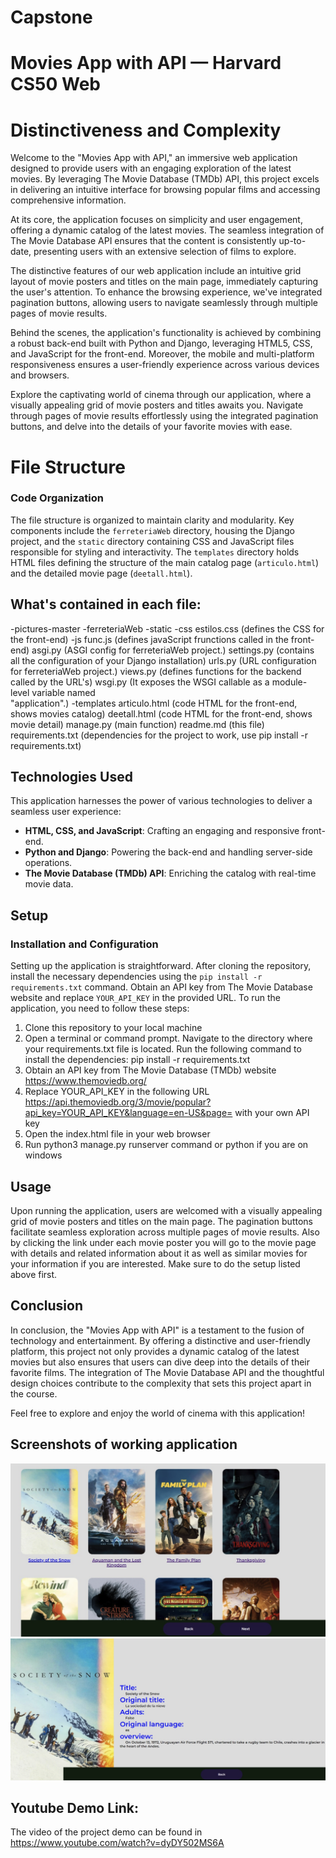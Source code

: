 # Capstone

# Movies App with API — Harvard CS50 Web

# Distinctiveness and Complexity

Welcome to the "Movies App with API," an immersive web application designed to provide users with an engaging exploration of the latest movies. By leveraging The Movie Database (TMDb) API, this project excels in delivering an intuitive interface for browsing popular films and accessing comprehensive information.

At its core, the application focuses on simplicity and user engagement, offering a dynamic catalog of the latest movies. The seamless integration of The Movie Database API ensures that the content is consistently up-to-date, presenting users with an extensive selection of films to explore.

The distinctive features of our web application include an intuitive grid layout of movie posters and titles on the main page, immediately capturing the user's attention. To enhance the browsing experience, we've integrated pagination buttons, allowing users to navigate seamlessly through multiple pages of movie results.

Behind the scenes, the application's functionality is achieved by combining a robust back-end built with Python and Django, leveraging HTML5, CSS, and JavaScript for the front-end. Moreover, the mobile and multi-platform responsiveness ensures a user-friendly experience across various devices and browsers.

Explore the captivating world of cinema through our application, where a visually appealing grid of movie posters and titles awaits you. Navigate through pages of movie results effortlessly using the integrated pagination buttons, and delve into the details of your favorite movies with ease.


# File Structure

### Code Organization

The file structure is organized to maintain clarity and modularity. 
Key components include the `ferreteriaWeb` directory, housing the Django project, and the `static` directory containing CSS and JavaScript files responsible for styling and interactivity. 
The `templates` directory holds HTML files defining the structure of the main catalog page (`articulo.html`) and the detailed movie page (`deetall.html`).

## What's contained in each file:

-pictures-master
    -ferreteriaWeb
        -static
            -css
                estilos.css (defines the CSS for the front-end)
            -js
                func.js     (defines javaScript frunctions called in the front-end)
        asgi.py         (ASGI config for ferreteriaWeb project.)
        settings.py     (contains all the configuration of your Django installation)
        urls.py         (URL configuration for ferreteriaWeb project.)
        views.py        (defines functions for the backend called by the URL's)
        wsgi.py         (It exposes the WSGI callable as a module-level variable named  
                        "application".)
    -templates
        articulo.html   (code HTML for the front-end, shows movies catalog)
        deetall.html    (code HTML for the front-end, shows movie detail)
    manage.py           (main function)
    readme.md           (this file) 
    requirements.txt    (dependencies for the project to work, use pip install -r       requirements.txt) 

## Technologies Used

This application harnesses the power of various technologies to deliver a seamless user experience:

- **HTML, CSS, and JavaScript**: Crafting an engaging and responsive front-end.
- **Python and Django**: Powering the back-end and handling server-side operations.
- **The Movie Database (TMDb) API**: Enriching the catalog with real-time movie data.

## Setup

### Installation and Configuration

Setting up the application is straightforward. After cloning the repository, install the necessary dependencies using the `pip install -r requirements.txt` command. Obtain an API key from The Movie Database website and replace `YOUR_API_KEY` in the provided URL.
To run the application, you need to follow these steps:

1. Clone this repository to your local machine
2. Open a terminal or command prompt.
   Navigate to the directory where your requirements.txt file is located.
   Run the following command to install the dependencies: pip install -r requirements.txt
3. Obtain an API key from The Movie Database (TMDb) website https://www.themoviedb.org/
4. Replace YOUR_API_KEY in the following URL https://api.themoviedb.org/3/movie/popular?api_key=YOUR_API_KEY&language=en-US&page= with your own API key
5. Open the index.html file in your web browser
6. Run python3 manage.py runserver command or python if you are on windows

## Usage

Upon running the application, users are welcomed with a visually appealing grid of movie posters and titles on the main page. The pagination buttons facilitate seamless exploration across multiple pages of movie results.
Also by clicking the link under each movie poster you will go to the movie page with details and related information about it as well as similar movies for your information if you are interested.
Make sure to do the setup listed above first.

## Conclusion

In conclusion, the "Movies App with API" is a testament to the fusion of technology and entertainment. By offering a distinctive and user-friendly platform, this project not only provides a dynamic catalog of the latest movies but also ensures that users can dive deep into the details of their favorite films. The integration of The Movie Database API and the thoughtful design choices contribute to the complexity that sets this project apart in the course.

Feel free to explore and enjoy the world of cinema with this application!

## Screenshots of working application

![Screenshot](./img/index.png)
![Screenshot](./img/index2.png)

## Youtube Demo Link:

The video of the project demo can be found in https://www.youtube.com/watch?v=dyDY502MS6A